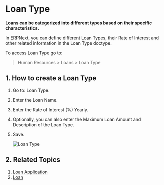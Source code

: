 # Loan Type

**Loans can be categorized into different types based on their specific characteristics.**

In ERPNext, you can define different Loan Types, their Rate of Interest and other related information in the Loan Type doctype.

To access Loan Type go to:

> Human Resources > Loans > Loan Type 

## 1. How to create a Loan Type

1. Go to: Loan Type.
1. Enter the Loan Name.
1. Enter the Rate of Interest (%) Yearly.
1. Optionally, you can also enter the Maximum Loan Amount and Description of the Loan Type.
1. Save.

    <img class="screenshot" alt="Loan Type" src="{{docs_base_url}}/v12/assets/img/human-resources/loan-type.png">

## 2. Related Topics

1. [Loan Application](/docs/user/manual/en/human-resources/loan-application)
1. [Loan](/docs/user/manual/en/human-resources/loan)

